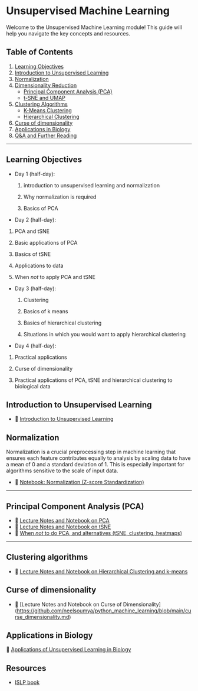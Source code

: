 # Unsupervised Machine Learning

Welcome to the Unsupervised Machine Learning module! This guide will help you navigate the key concepts and resources.

## Table of Contents

1. [Learning Objectives](#learning-objectives)
2. [Introduction to Unsupervised Learning](#introduction-to-unsupervised-learning)
3. [Normalization](#normalization)
4. [Dimensionality Reduction](#dimensionality-reduction)
    - [Principal Component Analysis (PCA)](#principal-component-analysis-pca)
    - [t-SNE and UMAP](#t-sne-and-umap)
5. [Clustering Algorithms](#clustering-algorithms)
    - [K-Means Clustering](#k-means-clustering)
    - [Hierarchical Clustering](#hierarchical-clustering)
6. [Curse of dimensionality](#curse-of-dimensionality) 
7. [Applications in Biology](#applications-in-biology)
8. [Q&A and Further Reading](#qa-and-further-reading)

---

## Learning Objectives

* Day 1 (half-day):

  1. introduction to unsupervised learning and normalization

  2. Why normalization is required

  3. Basics of PCA
  
* Day 2 (half-day):

1. PCA and tSNE

2. Basic applications of PCA

3. Basics of tSNE

4. Applications to data

5. When *not* to apply PCA and tSNE
  
* Day 3 (half-day):

  1. Clustering

  2. Basics of k means

  3. Basics of hierarchical clustering

  4. Situations in which you would want to apply hierarchical clustering

  
* Day 4 (half-day):

1. Practical applications

2. Curse of dimensionality

3. Practical applications of PCA, tSNE and hierarchical clustering to biological data



## Introduction to Unsupervised Learning


- 📓 [Introduction to Unsupervised Learning](https://github.com/neelsoumya/python_machine_learning/blob/main/intro_unsupervised.md)


## Normalization

Normalization is a crucial preprocessing step in machine learning that ensures each feature contributes equally to analysis by scaling data to have a mean of 0 and a standard deviation of 1. This is especially important for algorithms sensitive to the scale of input data.

- 📓 [Notebook: Normalization (Z-score Standardization)](https://github.com/neelsoumya/python_machine_learning/blob/main/normalising_data.ipynb)

---



## Principal Component Analysis (PCA)

- 📓 [Lecture Notes and Notebook on PCA](https://github.com/neelsoumya/python_machine_learning/blob/main/pca_notes.ipynb)
- 📓 [Lecture Notes and Notebook on tSNE](https://github.com/neelsoumya/python_machine_learning/blob/main/tsne_simple.ipynb)
- 📓 [When *not* to do PCA, and alternatives (tSNE, clustering, heatmaps)](https://github.com/neelsoumya/python_machine_learning/blob/main/pca_when_not_to_do.ipynb)

---

## Clustering algorithms

- 📓 [Lecture Notes and Notebook on Hierarchical Clustering and k-means](https://github.com/neelsoumya/python_machine_learning/blob/main/clustering.md)



## Curse of dimensionality

- 📓 [Lecture Notes and Notebook on Curse of Dimensionality]
(https://github.com/neelsoumya/python_machine_learning/blob/main/curse_dimensionality.md)


## Applications in Biology

📓 [Applications of Unsupervised Learning in Biology](https://github.com/neelsoumya/python_machine_learning/blob/main/applications_unsupervised.md
)


## Resources

- [ISLP book](https://www.statlearning.com/)
